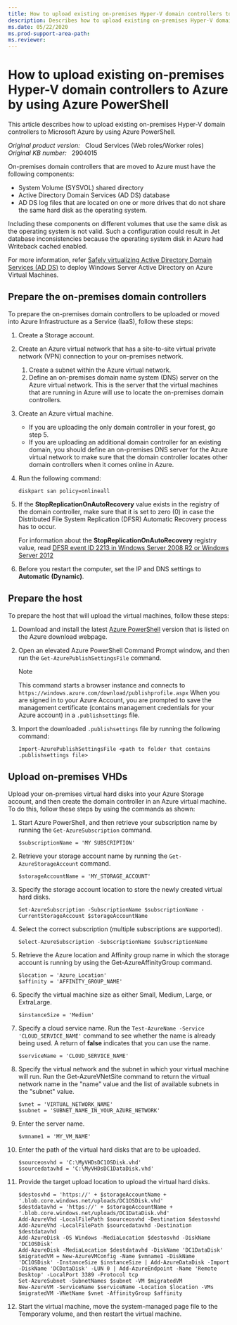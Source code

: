```yaml
---
title: How to upload existing on-premises Hyper-V domain controllers to Azure by using Azure PowerShell
description: Describes how to upload existing on-premises Hyper-V domain controllers to Azure by using Azure PowerShell.
ms.date: 05/22/2020
ms.prod-support-area-path:
ms.reviewer: 
---
```

# How to upload existing on-premises Hyper-V domain controllers to Azure by using Azure PowerShell

This article describes how to upload existing on-premises Hyper-V domain controllers to Microsoft Azure by using Azure PowerShell.

_Original product version:_ &nbsp; Cloud Services (Web roles/Worker roles)  
_Original KB number:_ &nbsp; 2904015

On-premises domain controllers that are moved to Azure must have the following components:

- System Volume (SYSVOL) shared directory
- Active Directory Domain Services (AD DS) database
- AD DS log files that are located on one or more drives that do not share the same hard disk as the operating system.

Including these components on different volumes that use the same disk as the operating system is not valid. Such a configuration could result in Jet database inconsistencies because the operating system disk in Azure had Writeback cached enabled.

For more information, refer [Safely virtualizing Active Directory Domain Services (AD DS)](/windows-server/identity/ad-ds/introduction-to-active-directory-domain-services-ad-ds-virtualization-level-100) to deploy Windows Server Active Directory on Azure Virtual Machines.

## Prepare the on-premises domain controllers

To prepare the on-premises domain controllers to be uploaded or moved into Azure Infrastructure as a Service (IaaS), follow these steps:

1. Create a Storage account.
2. Create an Azure virtual network that has a site-to-site virtual private network (VPN) connection to your on-premises network.
   1. Create a subnet within the Azure virtual network.
   2. Define an on-premises domain name system (DNS) server on the Azure virtual network. This is the server that the virtual machines that are running in Azure will use to locate the on-premises domain controllers.
3. Create an Azure virtual machine.
   - If you are uploading the only domain controller in your forest, go step 5.
   - If you are uploading an additional domain controller for an existing domain, you should define an on-premises DNS server for the Azure virtual network to make sure that the domain controller locates other domain controllers when it comes online in Azure.
4. Run the following command:

    ```console
    diskpart san policy=onlineall
    ```

5. If the **StopReplicationOnAutoRecovery** value exists in the registry of the domain controller, make sure that it is set to zero (0) in case the Distributed File System Replication (DFSR) Automatic Recovery process has to occur.

    For information about the **StopReplicationOnAutoRecovery**  registry value, read [DFSR event ID 2213 in Windows Server 2008 R2 or Windows Server 2012](https://support.microsoft.com/help/2846759)

6. Before you restart the computer, set the IP and DNS settings to **Automatic (Dynamic)**.

## Prepare the host

To prepare the host that will upload the virtual machines, follow these steps:

1. Download and install the latest [Azure PowerShell](https://azure.microsoft.com/downloads/)  version that is listed on the Azure download webpage.
2. Open an elevated Azure PowerShell Command Prompt window, and then run the `Get-AzurePublishSettingsFile` command.

    > [!NOTE]
    >  This command starts a browser instance and connects to `https://windows.azure.com/download/publishprofile.aspx` When you are signed in to your Azure Account, you are prompted to save the management certificate (contains management credentials for your Azure account) in a `.publishsettings` file.
3. Import the downloaded `.publishsettings` file by running the following command:

    ```azurepowershell
    Import-AzurePublishSettingsFile <path to folder that contains .publishsettings file>
    ```

## Upload on-premises VHDs

Upload your on-premises virtual hard disks into your Azure Storage account, and then create the domain controller in an Azure virtual machine. To do this, follow these steps by using the commands as shown:

1. Start Azure PowerShell, and then retrieve your subscription name by running the `Get-AzureSubscription` command.

    ```azurepowershell
    $subscriptionName = 'MY SUBSCRIPTION'
    ```

2. Retrieve your storage account name by running the `Get-AzureStorageAccount` command.

    ```azurepowershell
    $storageAccountName = 'MY_STORAGE_ACCOUNT'
    ```

3. Specify the storage account location to store the newly created virtual hard disks.

    ```azurepowershell
    Set-AzureSubscription -SubscriptionName $subscriptionName -CurrentStorageAccount $storageAccountName
    ```

4. Select the correct subscription (multiple subscriptions are supported).

    ```azurepowershell
    Select-AzureSubscription -SubscriptionName $subscriptionName
    ```

5. Retrieve the Azure location and Affinity group name in which the storage account is running by using the Get-AzureAffinityGroup command.

    ```azurepowershell
    $location = 'Azure_Location'
    $affinity = 'AFFINITY_GROUP_NAME'
    ```

6. Specify the virtual machine size as either Small, Medium, Large, or ExtraLarge.

    ```azurepowershell
    $instanceSize = 'Medium'
    ```

7. Specify a cloud service name. Run the `Test-AzureName -Service 'CLOUD_SERVICE_NAME'` command to see whether the name is already being used. A return of **false** indicates that you can use the name.

    ```azurepowershell
    $serviceName = 'CLOUD_SERVICE_NAME'
    ```

8. Specify the virtual network and the subnet in which your virtual machine will run. Run the Get-AzureVNetSite command to return the virtual network name in the "name" value and the list of available subnets in the "subnet" value.

    ```azurepowershell
    $vnet = 'VIRTUAL_NETWORK_NAME'
    $subnet = 'SUBNET_NAME_IN_YOUR_AZURE_NETWORK'
    ```

9. Enter the server name.

    ```azurepowershell
    $vmname1 = 'MY_VM_NAME'
    ```

10. Enter the path of the virtual hard disks that are to be uploaded.

    ```azurepowershell
    $sourceosvhd = 'C:\MyVHDsDC1OSDisk.vhd'
    $sourcedatavhd = 'C:\MyVHDsDC1DataDisk.vhd'
    ```

11. Provide the target upload location to upload the virtual hard disks.

    ```azurepowershell
    $destosvhd = 'https://' + $storageAccountName + '.blob.core.windows.net/uploads/DC1OSDisk.vhd'
    $destdatavhd = 'https://' + $storageAccountName + '.blob.core.windows.net/uploads/DC1DataDisk.vhd'
    Add-AzureVhd -LocalFilePath $sourceosvhd -Destination $destosvhd
    Add-AzureVhd -LocalFilePath $sourcedatavhd -Destination $destdatavhd
    Add-AzureDisk -OS Windows -MediaLocation $destosvhd -DiskName 'DC1OSDisk'
    Add-AzureDisk -MediaLocation $destdatavhd -DiskName 'DC1DataDisk'
    $migratedVM = New-AzureVMConfig -Name $vmname1 -DiskName 'DC1OSDisk' -InstanceSize $instanceSize | Add-AzureDataDisk -Import -DiskName 'DCDataDisk' -LUN 0 | Add-AzureEndpoint -Name 'Remote Desktop' -LocalPort 3389 -Protocol tcp
    Set-AzureSubnet -SubnetNames $subnet -VM $migratedVM
    New-AzureVM -ServiceName $serviceName -Location $location -VMs $migratedVM -VNetName $vnet -AffinityGroup $affinity
    ```

12. Start the virtual machine, move the system-managed page file to the Temporary volume, and then restart the virtual machine.
